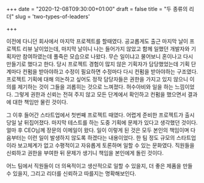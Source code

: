 +++
date = "2020-12-08T09:30:00+01:00"
draft = false
title = "두 종류의 리더"
slug = 'two-types-of-leaders'

+++

이전에 다니던 회사에서 마지막 프로젝트를 할때였다. 공교롭게도 출근 마지막 날이 프로젝트 리뷰 날이었는데, 마지막 날이니 나는 들어가지 않았고 함께 일했던 개발자와 기획자만 참여하였는데 풀죽은 모습으로 나왔다. 무슨 일이냐고 물어보니 혼이나고 다시 만들기로 했다고 한다. 당시 프로젝트 경험이 많지 않은 기획자가 담당했었는데 기획 단계마다 컨펌을 받아야하고 수정이 필요하면 수정마다 다시 컨펌을 받아야하는 구조였다. 프로젝트 기획에 대해 의논하고 싶어도 정작 담당자들은 권한을 가지고 있지 않으니 이의를 제기하는 것이 그들을 괴롭히는 것으로 느껴졌다. 허수아비와 일을 하는 느낌이었다. 그렇게 권한과 신뢰는 전혀 주지 않고 모든 단계에서 확인하고 컨펌을 했으면서 결과에 대한 책임만 물린 것이다.

그 이후 들어간 스타트업에서 첫번째 프로젝트 때였다. 어렵게 준비한 프로젝트가 출시 당일 날 뒤집어졌다. 마지막 테스트를 하는 도중 기획에 문제가 있다고 생각했던 것이다. 얼마 후 CEO님께 장문의 이메일이 왔다. 일이 이렇게 된 것은 모두 본인의 책임이며 다음부터는 이런 일이 발생하지 않도록 하겠다는 내용이었다. 한 팀 정도 규모의 스타트업이라 보고체계가 없고 수평적이고 자유롭게 토론하며 일할 수 있는 문화였다. 직원들을 신뢰하고 권한을 부여한 뒤 문제가 생기니 책임을 본인에게 돌린 것이다.

어느 팀에서 직원들이 더 의욕적이고 생산적으로 일할 수 있을지, 더 좋은 제품을 만들 수 있을지, 그리고 리더를 신뢰하고 따를지는 명확해보인다.
